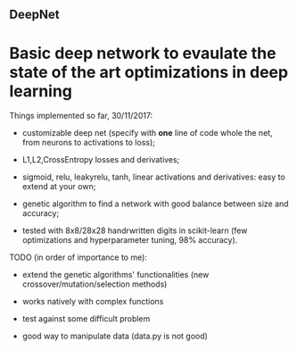 ## DeepNet
# Basic deep network to evaulate the state of the art optimizations in deep learning

Things implemented so far, 30/11/2017:

- customizable deep net (specify with **one** line of code whole the net, from neurons to activations to loss);

- L1,L2,CrossEntropy losses and derivatives;

- sigmoid, relu, leakyrelu, tanh, linear activations and derivatives: easy to extend at your own;

- genetic algorithm to find a network with good balance between size and accuracy;

- tested with 8x8/28x28 handrwritten digits in scikit-learn (few optimizations and hyperparameter tuning, 98% accuracy).


TODO (in order of importance to me):

- extend the genetic algorithms' functionalities (new crossover/mutation/selection methods)

- works natively with complex functions

- test against some difficult problem

- good way to manipulate data (data.py is not good)
